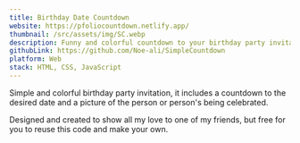 ```yaml
---
title: Birthday Date Countdown
website: https://pfoliocountdown.netlify.app/
thumbnail: /src/assets/img/SC.webp
description: Funny and colorful countdown to your birthday party invitation
githubLink: https://github.com/Noe-ali/SimpleCountdown
platform: Web
stack: HTML, CSS, JavaScript
---
```


Simple and colorful birthday party invitation, it includes a countdown to the desired date and a picture of the person or person's being celebrated.  


Designed and created to show all my love to one of my friends, but free for you to reuse this code and make your own.


